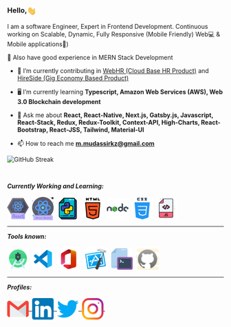 <h3>Hello,<img align="center" src="assets/gifs/Hi.gif" width="22px" />&nbsp;</h3>

<p>I am a software Engineer, Expert in Frontend Development. Continuous working on Scalable, Dynamic, Fully Responsive (Mobile Friendly) Web💻 & Mobile applications📱)</p>

<p>🎉 Also have good experience in MERN Stack Development</p>

- 🔭 I’m currently contributing in [WebHR (Cloud Base HR Product)](https://web.hr/) and [HireSide (Gig Economy Based Product)](https://hireside.com/)

- 🖥 I’m currently learning **Typescript, Amazon Web Services (AWS), Web 3.0 Blockchain development**

- 💬 Ask me about **React, React-Native, Next.js, Gatsby.js, Javascript, React-Stack, Redux, Redux-Toolkit, Context-API, High-Charts, React-Bootstrap, React-JSS, Tailwind, Material-UI**

- 📫 How to reach me **m.mudassirkz@gmail.com**

![GitHub Streak](https://streak-stats.demolab.com/?user=Mudassirkz)

<br/>
               
<p align="Right">

</p>

<p align="left">
<i><b>Currently Working and Learning:</b></i> 
  <br><br>
   <img align="center" src="assets/languages/react.png" width="50px" />&nbsp;
  <img align="center" src="assets/languages/react-native.png" width="50px" />&nbsp;
  <img align="center" src="assets/languages/python.svg" width="50px" />&nbsp;
  <img align="center" src="assets/languages/html-5.svg" width="50px" />&nbsp;
    <img align="center" src="assets/languages/nodejs.svg" width="50px" />&nbsp;
  <img align="center" src="assets/languages/css.svg" width="50px" />&nbsp;
  <img align="center" src="assets/languages/javascript.svg" width="50px" />&nbsp;
</p>

<hr>

<p align="left">
<i><b>Tools known:</b></i> 
  <br><br>
   <img align="center" src="assets/tools/android-studio.svg" width="50px" />&nbsp;
  <img align="center" src="assets/tools/vs-code.svg" width="50px" />&nbsp;
  <img align="center" src="assets/tools/microsoft-office.svg" width="55px" />&nbsp;
 <img align="center" src="assets/tools/xcode.svg" width="55px" />&nbsp;
  <img align="center" src="assets/tools/cmd.svg" width="50px" />&nbsp;
  <img align="center" src="assets/tools/github.svg" width="55px" />&nbsp;
</p>

<hr>

<p align="left">
<i><b>Profiles:</b></i> 
  <br><br>
<a href="m.mudassirkz@gmail.com">
<img align="center" alt="Mudassir @Mail" width="50px" src="assets/handles/gmail.svg" />&nbsp;
</a>
<a href="https://www.linkedin.com/in/muhammad-mudassir-107029237/">
<img align="center" alt="Mudassir @LinkedIN" width="50px" src="assets/handles/linkedin.svg" />&nbsp;
</a>
  
<a href="https://twitter.com/mudassirkzee">
<img align="center" alt="Mudassir @Twitter" width="50px" src="assets/handles/twitter.svg" />&nbsp;
</a>

<a href="https://www.instagram.com/mudassir__kz/">
<img align="center" alt="Mudassir @Instagram" width="50px" src="assets/handles/instagram.svg" />&nbsp;
</a>
</p>
